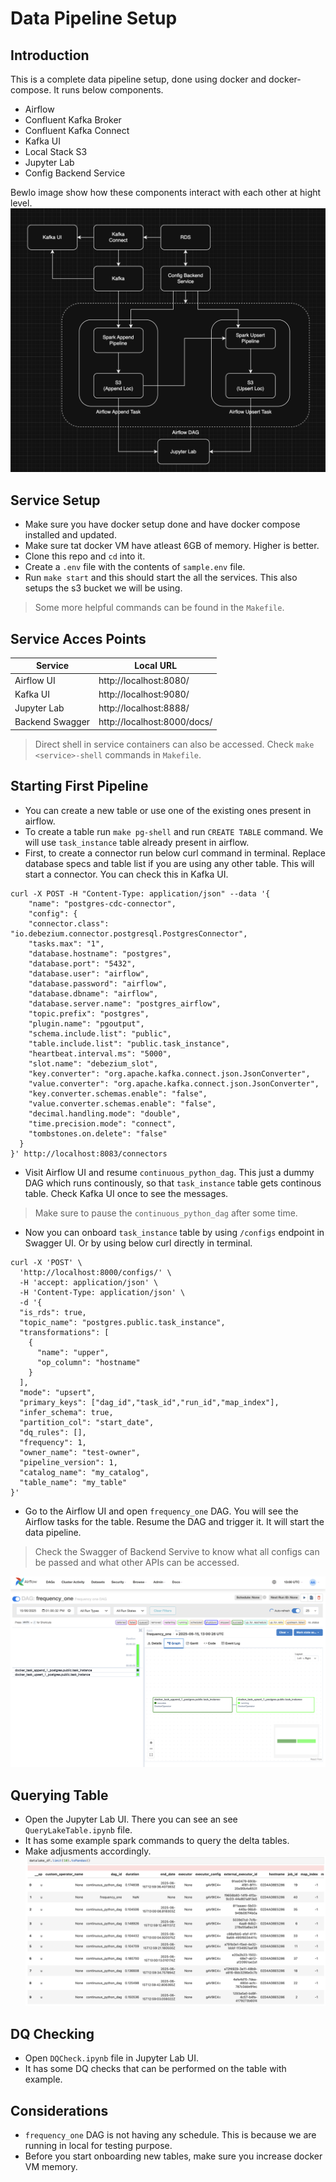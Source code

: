 # Data Pipeline Setup
## Introduction
This is a complete data pipeline setup, done using docker and docker-compose. It runs below components.
* Airflow
* Confluent Kafka Broker
* Confluent Kafka Connect
* Kafka UI
* Local Stack S3
* Jupyter Lab
* Config Backend Service

Bewlo image show how these components interact with each other at hight level.
![Service Interactions](/Images/Diagrapm.png)

## Service Setup
* Make sure you have docker setup done and have docker compose installed and updated.
* Make sure tat docker VM have atleast 6GB of memory. Higher is better.
* Clone this repo and `cd` into it.
* Create a `.env` file with the contents of `sample.env` file.
* Run `make start` and this should start the all the services. This also setups the s3 bucket we will be using.
> Some more helpful commands can be found in the `Makefile`.

## Service Acces Points
| Service           | Local URL                     |
|-----------------  |------------------------------ |
| Airflow UI        | http://localhost:8080/        |
| Kafka UI          | http://localhost:9080/        |
| Jupyter Lab       | http://localhost:8888/        |
| Backend Swagger   | http://localhost:8000/docs/   |
> Direct shell in service containers can also be accessed. Check `make <service>-shell` commands in `Makefile`.

## Starting First Pipeline
* You can create a new table or use one of the existing ones present in airflow.
* To create a table run `make pg-shell` and run `CREATE TABLE` command. We will use `task_instance` table already present in airflow.
* First, to create a connector run below curl command in terminal. Replace database specs and table list if you are using any other table. This will start a connector. You can check this in Kafka UI.
```shell
curl -X POST -H "Content-Type: application/json" --data '{
    "name": "postgres-cdc-connector",
    "config": {
    "connector.class": "io.debezium.connector.postgresql.PostgresConnector",
    "tasks.max": "1",
    "database.hostname": "postgres",
    "database.port": "5432",
    "database.user": "airflow",
    "database.password": "airflow",
    "database.dbname": "airflow",
    "database.server.name": "postgres_airflow",
    "topic.prefix": "postgres",
    "plugin.name": "pgoutput",
    "schema.include.list": "public",
    "table.include.list": "public.task_instance",
    "heartbeat.interval.ms": "5000",
    "slot.name": "debezium_slot",
    "key.converter": "org.apache.kafka.connect.json.JsonConverter",
    "value.converter": "org.apache.kafka.connect.json.JsonConverter",
    "key.converter.schemas.enable": "false",
    "value.converter.schemas.enable": "false",
    "decimal.handling.mode": "double",
    "time.precision.mode": "connect",
    "tombstones.on.delete": "false"
  }
}' http://localhost:8083/connectors
```
* Visit Airflow UI and resume `continuous_python_dag`. This just a dummy DAG which runs continously, so that `task_instance` table gets continous table. Check Kafka UI once to see the messages.
> Make sure to pause the `continuous_python_dag` after some time.
* Now you can onboard `task_instance` table by using `/configs` endpoint in Swagger UI. Or by using below curl directly in terminal.
```shell
curl -X 'POST' \
  'http://localhost:8000/configs/' \
  -H 'accept: application/json' \
  -H 'Content-Type: application/json' \
  -d '{
  "is_rds": true,
  "topic_name": "postgres.public.task_instance",
  "transformations": [
    {
      "name": "upper",
      "op_column": "hostname"
    }
  ],
  "mode": "upsert",
  "primary_keys": ["dag_id","task_id","run_id","map_index"],
  "infer_schema": true,
  "partition_col": "start_date",
  "dq_rules": [],
  "frequency": 1,
  "owner_name": "test-owner",
  "pipeline_version": 1,
  "catalog_name": "my_catalog",
  "table_name": "my_table"
}'
```
* Go to the Airflow UI and open `frequency_one` DAG. You will see the Airflow tasks for the table. Resume the DAG and trigger it. It will start the data pipeline.
> Check the Swagger of Backend Servive to know what all configs can be passed and what other APIs can be accessed.

![Airflow DAG Graph](/Images/AirflowUI.png)

## Querying Table
* Open the Jupyter Lab UI. There you can see an see `QueryLakeTable.ipynb` file.
* It has some example spark commands to query the delta tables.
* Make adjusments accordingly.
![Query Results](/Images/QueryResults.png)

## DQ Checking
* Open `DQCheck.ipynb` file in Jupyter Lab UI.
* It has some DQ checks that can be performed on the table with example.

## Considerations
* `frequency_one` DAG is not having any schedule. This is because we are running in local for testing purpose.
* Before you start onboarding new tables, make sure you increase docker VM memory.

